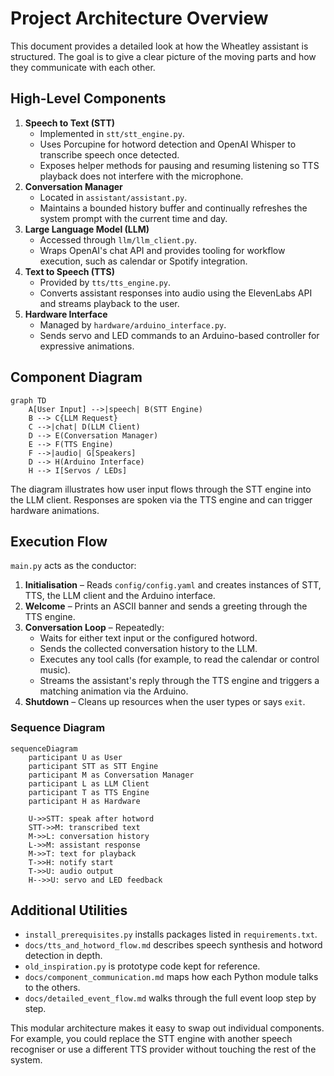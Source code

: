 # Project Architecture Overview

This document provides a detailed look at how the Wheatley assistant is structured. The goal is to give a clear picture of the moving parts and how they communicate with each other.

## High-Level Components

1. **Speech to Text (STT)**
   - Implemented in `stt/stt_engine.py`.
   - Uses Porcupine for hotword detection and OpenAI Whisper to transcribe speech once detected.
   - Exposes helper methods for pausing and resuming listening so TTS playback does not interfere with the microphone.
2. **Conversation Manager**
   - Located in `assistant/assistant.py`.
   - Maintains a bounded history buffer and continually refreshes the system prompt with the current time and day.
3. **Large Language Model (LLM)**
   - Accessed through `llm/llm_client.py`.
   - Wraps OpenAI's chat API and provides tooling for workflow execution, such as calendar or Spotify integration.
4. **Text to Speech (TTS)**
   - Provided by `tts/tts_engine.py`.
   - Converts assistant responses into audio using the ElevenLabs API and streams playback to the user.
5. **Hardware Interface**
   - Managed by `hardware/arduino_interface.py`.
   - Sends servo and LED commands to an Arduino-based controller for expressive animations.

## Component Diagram

```mermaid
graph TD
    A[User Input] -->|speech| B(STT Engine)
    B --> C{LLM Request}
    C -->|chat| D(LLM Client)
    D --> E(Conversation Manager)
    E --> F(TTS Engine)
    F -->|audio| G[Speakers]
    D --> H(Arduino Interface)
    H --> I[Servos / LEDs]
```

The diagram illustrates how user input flows through the STT engine into the LLM client. Responses are spoken via the TTS engine and can trigger hardware animations.

## Execution Flow

`main.py` acts as the conductor:

1. **Initialisation** – Reads `config/config.yaml` and creates instances of STT, TTS, the LLM client and the Arduino interface.
2. **Welcome** – Prints an ASCII banner and sends a greeting through the TTS engine.
3. **Conversation Loop** – Repeatedly:
   - Waits for either text input or the configured hotword.
   - Sends the collected conversation history to the LLM.
   - Executes any tool calls (for example, to read the calendar or control music).
   - Streams the assistant's reply through the TTS engine and triggers a matching animation via the Arduino.
4. **Shutdown** – Cleans up resources when the user types or says `exit`.

### Sequence Diagram

```mermaid
sequenceDiagram
    participant U as User
    participant STT as STT Engine
    participant M as Conversation Manager
    participant L as LLM Client
    participant T as TTS Engine
    participant H as Hardware

    U->>STT: speak after hotword
    STT->>M: transcribed text
    M->>L: conversation history
    L->>M: assistant response
    M->>T: text for playback
    T->>H: notify start
    T->>U: audio output
    H-->>U: servo and LED feedback
```

## Additional Utilities

- `install_prerequisites.py` installs packages listed in `requirements.txt`.
- `docs/tts_and_hotword_flow.md` describes speech synthesis and hotword detection in depth.
- `old_inspiration.py` is prototype code kept for reference.
- `docs/component_communication.md` maps how each Python module talks to the others.
- `docs/detailed_event_flow.md` walks through the full event loop step by step.

This modular architecture makes it easy to swap out individual components. For example, you could replace the STT engine with another speech recogniser or use a different TTS provider without touching the rest of the system.


